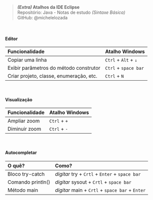 > ***(Extra)* Atalhos da IDE Eclipse**  
> Repositório: Java - Notas de estudo *(Sintaxe Básica)*    
> GitHub: @michelelozada
&nbsp;
     
&nbsp;  
#### Editor
|  Funcionalidade                         | Atalho Windows       |
| :---                                    | :---                 |
| Copiar uma linha                        | `Ctrl` + `Alt` + `↓` | 
| Exibir parâmetros do método construtor  | `Ctrl` + `space bar` |
| Criar projeto, classe, enumeração, etc. | `Ctrl` + `N`         |

&nbsp;
&nbsp;  
#### Visualização
| Funcionalidade | Atalho Windows |
| :---           | :---           |
| Ampliar zoom   | `Ctrl` + `+`   |
| Diminuir zoom  | `Ctrl` + `-`   |

&nbsp;
&nbsp;  
#### Autocompletar
| O quê?            | Como?                                           |
| :---              | :---                                            |
| Bloco try-catch   | *digitar* try + `Crtl` + `Enter` + `space bar`  |
| Comando println() | *digitar* sysout + `Crtl` + `space bar`         |
| Método main       | *digitar* main + `Crtl` + `space bar` + `Enter` |